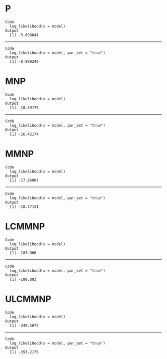 # P

    Code
      log_likelihood(x = model)
    Output
      [1] -5.698641

---

    Code
      log_likelihood(x = model, par_set = "true")
    Output
      [1] -8.999249

# MNP

    Code
      log_likelihood(x = model)
    Output
      [1] -10.39175

---

    Code
      log_likelihood(x = model, par_set = "true")
    Output
      [1] -16.42174

# MMNP

    Code
      log_likelihood(x = model)
    Output
      [1] -17.86007

---

    Code
      log_likelihood(x = model, par_set = "true")
    Output
      [1] -18.77131

# LCMMNP

    Code
      log_likelihood(x = model)
    Output
      [1] -183.066

---

    Code
      log_likelihood(x = model, par_set = "true")
    Output
      [1] -189.803

# ULCMMNP

    Code
      log_likelihood(x = model)
    Output
      [1] -349.5675

---

    Code
      log_likelihood(x = model, par_set = "true")
    Output
      [1] -353.2176

